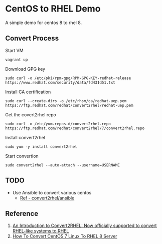 # CentOS to RHEL Demo

A simple demo for centos 8 to rhel 8.


## Convert Process 

Start VM
```
vagrant up 
```

Download GPG key
```
sudo curl -o /etc/pki/rpm-gpg/RPM-GPG-KEY-redhat-release https://www.redhat.com/security/data/fd431d51.txt
```

Install CA certification
```
sudo curl --create-dirs -o /etc/rhsm/ca/redhat-uep.pem https://ftp.redhat.com/redhat/convert2rhel/redhat-uep.pem
```

Get the covert2rhel repo
```
sudo curl -o /etc/yum.repos.d/convert2rhel.repo https://ftp.redhat.com/redhat/convert2rhel/7/convert2rhel.repo
```

Install convert2rhel
```
sudo yum -y install convert2rhel
```

Start convertion
```
sudo convert2rhel --auto-attach --username=USERNAME
```


## TODO
- Use Ansible to convert various centos
    - [Ref - convert2rhel/ansible](https://github.com/oamg/convert2rhel/tree/main/ansible)


## Reference
1. [An Introduction to Convert2RHEL: Now officially supported to convert RHEL-like systems to RHEL](https://www.redhat.com/en/blog/introduction-convert2rhel-now-officially-supported-convert-rhel-systems-rhel)
2. [How To Convert CentOS 7 Linux To RHEL 8 Server](https://techviewleo.com/how-to-convert-centos-7-linux-to-rhel-8-server/)